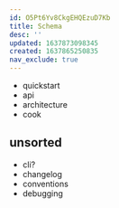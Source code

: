 ```yaml
---
id: O5Pt6Yv8CkgEHQEzuD7Kb
title: Schema
desc: ''
updated: 1637873098345
created: 1637865250835
nav_exclude: true
---
```


- quickstart
- api
- architecture
- cook


## unsorted
- cli?
- changelog
- conventions
- debugging
